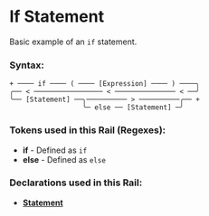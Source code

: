 
# If Statement

Basic example of an `if` statement.

### Syntax:

    + ──── if ──── ( ──── [Expression] ──── ) ────╮
    ╭── < ───────────────── < ─────────────── < ──╯
    ╰── [Statement] ──╮────────── > ──────────╭── +
                      ╰─ else ── [Statement] ─╯

### Tokens used in this Rail (Regexes):

- **if** - Defined as `if`
- **else** - Defined as `else`

### Declarations used in this Rail:

- [**Statement**](Statement.md)
